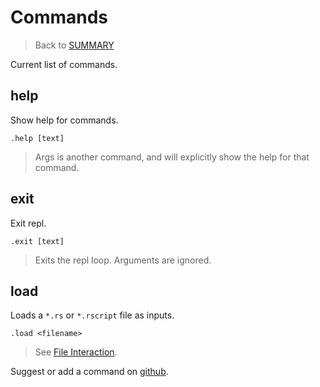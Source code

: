 # Commands

>Back to [SUMMARY](./SUMMARY.md)

Current list of commands.

## help

Show help for commands.

`.help [text]`

> Args is another command, and will explicitly show the help for that command.

## exit

Exit repl.

`.exit [text]`

> Exits the repl loop. Arguments are ignored.

## load

Loads a `*.rs` or `*.rscript` file as inputs.

`.load <filename>`

> See [File Interaction](./file-interaction.md).

Suggest or add a command on [github](https://github.com/kurtlawrence/papyrus).